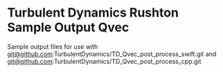 # Turbulent Dynamics Rushton Sample Output Qvec

Sample output files for use with git@github.com:TurbulentDynamics/TD_Qvec_post_process_swift.git and 
git@github.com:TurbulentDynamics/TD_Qvec_post_process_cpp.git

